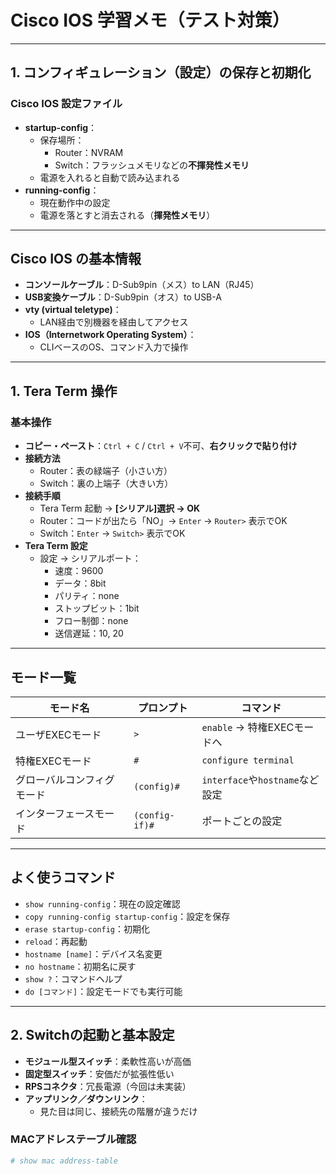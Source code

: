 # Cisco IOS 学習メモ（テスト対策）

---

## 1. コンフィギュレーション（設定）の保存と初期化

### Cisco IOS 設定ファイル

- **startup-config**：
  - 保存場所：
    - Router：NVRAM
    - Switch：フラッシュメモリなどの**不揮発性メモリ**
  - 電源を入れると自動で読み込まれる
- **running-config**：
  - 現在動作中の設定
  - 電源を落とすと消去される（**揮発性メモリ**）

---

## Cisco IOS の基本情報

- **コンソールケーブル**：D-Sub9pin（メス）to LAN（RJ45）
- **USB変換ケーブル**：D-Sub9pin（オス）to USB-A
- **vty (virtual teletype)**：
  - LAN経由で別機器を経由してアクセス
- **IOS（Internetwork Operating System）**：
  - CLIベースのOS、コマンド入力で操作

---

## 1. Tera Term 操作

### 基本操作

- **コピー・ペースト**：`Ctrl + C` / `Ctrl + V`不可、**右クリックで貼り付け**
- **接続方法**
  - Router：表の緑端子（小さい方）
  - Switch：裏の上端子（大きい方）
- **接続手順**
  - Tera Term 起動 → **[シリアル]選択 → OK**
  - Router：コードが出たら「NO」→ `Enter` → `Router>` 表示でOK
  - Switch：`Enter` → `Switch>` 表示でOK
- **Tera Term 設定**
  - 設定 → シリアルポート：
    - 速度：9600
    - データ：8bit
    - パリティ：none
    - ストップビット：1bit
    - フロー制御：none
    - 送信遅延：10, 20

---

## モード一覧

| モード名                   | プロンプト | コマンド                       |
|----------------------------|------------|--------------------------------|
| ユーザEXECモード           | `>`        | `enable` → 特権EXECモードへ     |
| 特権EXECモード             | `#`        | `configure terminal`            |
| グローバルコンフィグモード | `(config)#`| `interface`や`hostname`など設定 |
| インターフェースモード     | `(config-if)#` | ポートごとの設定               |

---

## よく使うコマンド

- `show running-config`：現在の設定確認
- `copy running-config startup-config`：設定を保存
- `erase startup-config`：初期化
- `reload`：再起動
- `hostname [name]`：デバイス名変更
- `no hostname`：初期名に戻す
- `show ?`：コマンドヘルプ
- `do [コマンド]`：設定モードでも実行可能

---

## 2. Switchの起動と基本設定

- **モジュール型スイッチ**：柔軟性高いが高価
- **固定型スイッチ**：安価だが拡張性低い
- **RPSコネクタ**：冗長電源（今回は未実装）
- **アップリンク／ダウンリンク**：
  - 見た目は同じ、接続先の階層が違うだけ

### MACアドレステーブル確認

```sh
# show mac address-table
